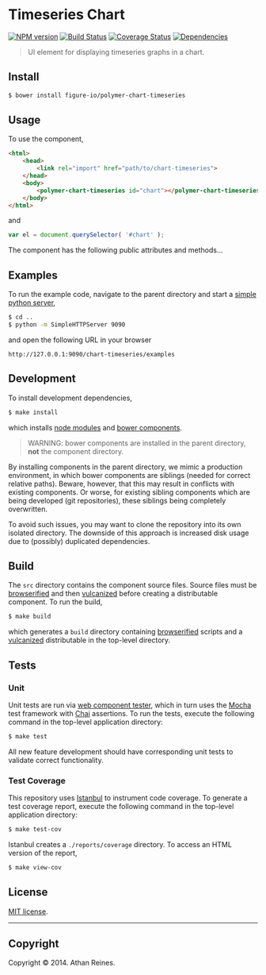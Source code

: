 Timeseries Chart
===
[![NPM version][npm-image]][npm-url] [![Build Status][travis-image]][travis-url] [![Coverage Status][coveralls-image]][coveralls-url] [![Dependencies][dependencies-image]][dependencies-url]

> UI element for displaying timeseries graphs in a chart.


## Install

``` bash
$ bower install figure-io/polymer-chart-timeseries
```


## Usage

To use the component,

``` html
<html>
	<head>
		<link rel="import" href="path/to/chart-timeseries">
	</head>
	<body>
		<polymer-chart-timeseries id="chart"></polymer-chart-timeseries>
	</body>
</html>
```

and

``` javascript
var el = document.querySelector( '#chart' );
```

The component has the following public attributes and methods...



## Examples

To run the example code, navigate to the parent directory and start a [simple python server](https://docs.python.org/2/library/simplehttpserver.html),

``` bash
$ cd ..
$ python -m SimpleHTTPServer 9090
```

and open the following URL in your browser

```
http://127.0.0.1:9090/chart-timeseries/examples
```


## Development

To install development dependencies,

``` bash
$ make install
```

which installs [node modules](https://www.npmjs.org/) and [bower components](http://bower.io/).

> WARNING: bower components are installed in the parent directory, __not__ the component directory.

By installing components in the parent directory, we mimic a production environment, in which bower components are siblings (needed for correct relative paths). Beware, however, that this may result in conflicts with existing components. Or worse, for existing sibling components which are being developed (git repositories), these siblings being completely overwritten.

To avoid such issues, you may want to clone the repository into its own isolated directory. The downside of this approach is increased disk usage due to (possibly) duplicated dependencies.


## Build

The `src` directory contains the component source files. Source files must be [browserified](https://github.com/substack/node-browserify) and then [vulcanized](https://github.com/polymer/vulcanize) before creating a distributable component. To run the build,

``` bash
$ make build
```

which generates a `build` directory containing [browserified](https://github.com/substack/node-browserify) scripts and a [vulcanized](https://github.com/polymer/vulcanize) distributable in the top-level directory.


## Tests

### Unit

Unit tests are run via [web component tester](https://github.com/Polymer/web-component-tester), which in turn uses the [Mocha](http://mochajs.org/) test framework with [Chai](http://chaijs.com) assertions. To run the tests, execute the following command in the top-level application directory:

``` bash
$ make test
```

All new feature development should have corresponding unit tests to validate correct functionality.


### Test Coverage

This repository uses [Istanbul](https://github.com/gotwarlost/istanbul) to instrument code coverage. To generate a test coverage report, execute the following command in the top-level application directory:

``` bash
$ make test-cov
```

Istanbul creates a `./reports/coverage` directory. To access an HTML version of the report,

``` bash
$ make view-cov
```


## License

[MIT license](http://opensource.org/licenses/MIT). 


---
## Copyright

Copyright &copy; 2014. Athan Reines.


[npm-image]: http://img.shields.io/npm/v/.svg
[npm-url]: https://npmjs.org/package/

[travis-image]: http://img.shields.io/travis/figure-io/polymer-chart-timeseries/master.svg
[travis-url]: https://travis-ci.org/figure-io/polymer-chart-timeseries

[coveralls-image]: https://img.shields.io/coveralls/figure-io/polymer-chart-timeseries/master.svg
[coveralls-url]: https://coveralls.io/r/figure-io/polymer-chart-timeseries?branch=master

[dependencies-image]: http://img.shields.io/david/figure-io/polymer-chart-timeseries.svg
[dependencies-url]: https://david-dm.org/figure-io/polymer-chart-timeseries

[dev-dependencies-image]: http://img.shields.io/david/dev/figure-io/polymer-chart-timeseries.svg
[dev-dependencies-url]: https://david-dm.org/dev/figure-io/polymer-chart-timeseries

[github-issues-image]: http://img.shields.io/github/issues/figure-io/polymer-chart-timeseries.svg
[github-issues-url]: https://github.com/figure-io/polymer-chart-timeseries/issues

